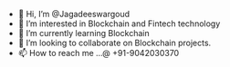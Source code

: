 - 👋 Hi, I’m @Jagadeeswargoud
- 👀 I’m interested in Blockchain and Fintech technology
- 🌱 I’m currently learning Blockchain 
- 💞️ I’m looking to collaborate on Blockchain projects.
- 📫 How to reach me ...@ +91-9042030370

<!---
Jagadeeswargoud/Jagadeeswargoud is a ✨ special ✨ repository because its `README.md` (this file) appears on your GitHub profile.
You can click the Preview link to take a look at your changes.
--->

